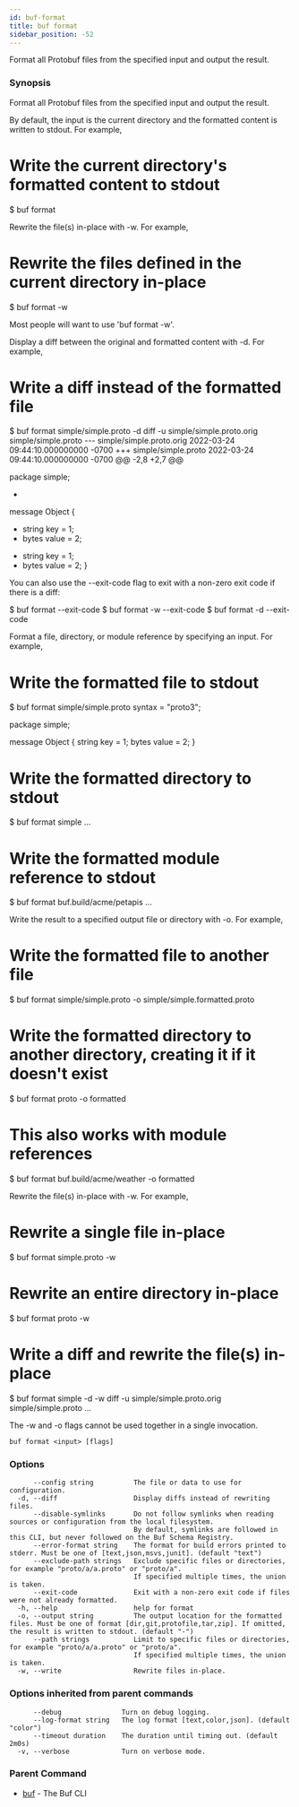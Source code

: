 ```yaml
---
id: buf-format
title: buf format
sidebar_position: -52
---
```

Format all Protobuf files from the specified input and output the result.

### Synopsis

Format all Protobuf files from the specified input and output the result.

By default, the input is the current directory and the formatted content is written to stdout. For example,

# Write the current directory&#39;s formatted content to stdout
$ buf format

Rewrite the file(s) in-place with -w. For example,

# Rewrite the files defined in the current directory in-place
$ buf format -w

Most people will want to use &#39;buf format -w&#39;.

Display a diff between the original and formatted content with -d. For example,

# Write a diff instead of the formatted file
$ buf format simple/simple.proto -d
diff -u simple/simple.proto.orig simple/simple.proto
--- simple/simple.proto.orig	2022-03-24 09:44:10.000000000 -0700
+++ simple/simple.proto	2022-03-24 09:44:10.000000000 -0700
@@ -2,8 +2,7 @@

 package simple;

-
 message Object {
-    string key = 1;
-   bytes value = 2;
+  string key = 1;
+  bytes value = 2;
 }

You can also use the --exit-code flag to exit with a non-zero exit code if there is a diff:

$ buf format --exit-code
$ buf format -w --exit-code
$ buf format -d --exit-code

Format a file, directory, or module reference by specifying an input. For example,

# Write the formatted file to stdout
$ buf format simple/simple.proto
syntax = &#34;proto3&#34;;

package simple;

message Object {
  string key = 1;
  bytes value = 2;
}

# Write the formatted directory to stdout
$ buf format simple
...

# Write the formatted module reference to stdout
$ buf format buf.build/acme/petapis
...

Write the result to a specified output file or directory with -o. For example,

# Write the formatted file to another file
$ buf format simple/simple.proto -o simple/simple.formatted.proto

# Write the formatted directory to another directory, creating it if it doesn&#39;t exist
$ buf format proto -o formatted

# This also works with module references
$ buf format buf.build/acme/weather -o formatted

Rewrite the file(s) in-place with -w. For example,

# Rewrite a single file in-place
$ buf format simple.proto -w

# Rewrite an entire directory in-place
$ buf format proto -w

# Write a diff and rewrite the file(s) in-place
$ buf format simple -d -w
diff -u simple/simple.proto.orig simple/simple.proto
...

The -w and -o flags cannot be used together in a single invocation.

```
buf format <input> [flags]
```

### Options

```
      --config string          The file or data to use for configuration.
  -d, --diff                   Display diffs instead of rewriting files.
      --disable-symlinks       Do not follow symlinks when reading sources or configuration from the local filesystem.
                               By default, symlinks are followed in this CLI, but never followed on the Buf Schema Registry.
      --error-format string    The format for build errors printed to stderr. Must be one of [text,json,msvs,junit]. (default "text")
      --exclude-path strings   Exclude specific files or directories, for example "proto/a/a.proto" or "proto/a".
                               If specified multiple times, the union is taken.
      --exit-code              Exit with a non-zero exit code if files were not already formatted.
  -h, --help                   help for format
  -o, --output string          The output location for the formatted files. Must be one of format [dir,git,protofile,tar,zip]. If omitted, the result is written to stdout. (default "-")
      --path strings           Limit to specific files or directories, for example "proto/a/a.proto" or "proto/a".
                               If specified multiple times, the union is taken.
  -w, --write                  Rewrite files in-place.
```

### Options inherited from parent commands

```
      --debug               Turn on debug logging.
      --log-format string   The log format [text,color,json]. (default "color")
      --timeout duration    The duration until timing out. (default 2m0s)
  -v, --verbose             Turn on verbose mode.
```

### Parent Command

* [buf](buf.md)	 - The Buf CLI
